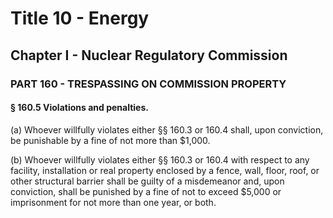 
# Title 10 - Energy
## Chapter I - Nuclear Regulatory Commission
### PART 160 - TRESPASSING ON COMMISSION PROPERTY
#### § 160.5 Violations and penalties.

(a) Whoever willfully violates either §§ 160.3 or 160.4 shall, upon conviction, be punishable by a fine of not more than $1,000.

(b) Whoever willfully violates either §§ 160.3 or 160.4 with respect to any facility, installation or real property enclosed by a fence, wall, floor, roof, or other structural barrier shall be guilty of a misdemeanor and, upon conviction, shall be punished by a fine of not to exceed $5,000 or imprisonment for not more than one year, or both.
